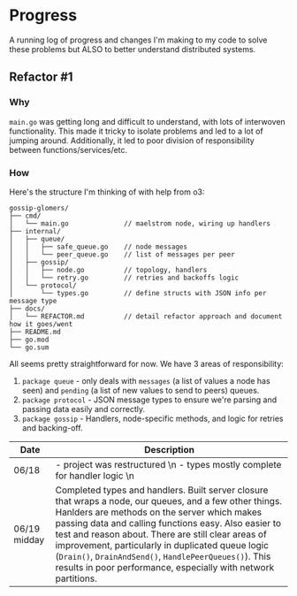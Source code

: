 # Progress
A running log of progress and changes I'm making to my code to solve these problems but ALSO to better understand distributed systems.


## Refactor #1
### Why
`main.go` was getting long and difficult to understand, with lots of interwoven functionality. This made it tricky to isolate problems and led to a lot of jumping around. Additionally, it led to poor division of responsibility between functions/services/etc.

### How
Here's the structure I'm thinking of with help from o3:

```
gossip-glomers/
├── cmd/
│   └── main.go              // maelstrom node, wiring up handlers
├── internal/
│   ├── queue/
│   │   ├── safe_queue.go    // node messages
│   │   └── peer_queue.go    // list of messages per peer
│   ├── gossip/
│   │   ├── node.go          // topology, handlers
│   │   └── retry.go         // retries and backoffs logic
│   └── protocol/
│       └── types.go         // define structs with JSON info per message type
├── docs/
│   └── REFACTOR.md          // detail refactor approach and document how it goes/went
├── README.md        
├── go.mod
└── go.sum
```

All seems pretty straightforward for now. We have 3 areas of responsibility:
1. `package queue` - only deals with `messages` (a list of values a node has seen) and `pending` (a list of new values to send to peers) queues.
2. `package protocol` - JSON message types to ensure we're parsing and passing data easily and correctly.
3. `package gossip` - Handlers, node-specific methods, and logic for retries and backing-off.


| Date         | Description                                                                                                                                                                                                                                                                                                                                                                                                                                           |
| ------------ | ----------------------------------------------------------------------------------------------------------------------------------------------------------------------------------------------------------------------------------------------------------------------------------------------------------------------------------------------------------------------------------------------------------------------------------------------------- |
| 06/18        | - project was restructured \\n - types mostly complete for handler logic \\n                                                                                                                                                                                                                                                                                                                                                                          |
| 06/19 midday | Completed types and handlers. Built server closure that wraps a node, our queues, and a few other things. Hanlders are methods on the server which makes passing data and calling functions easy. Also easier to test and reason about. There are still clear areas of improvement, particularly in duplicated queue logic (`Drain()`, `DrainAndSend()`, `HandlePeerQueues()`). This results in poor performance, especially with network partitions. |